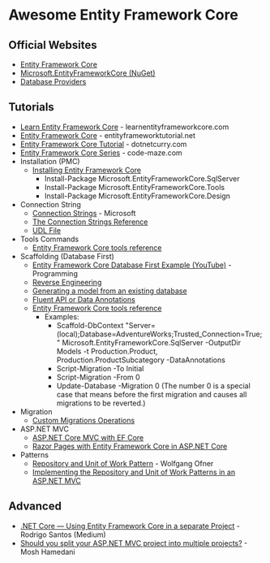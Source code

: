 # Awesome Entity Framework Core

## Official Websites
* [Entity Framework Core](https://docs.microsoft.com/en-us/ef/core/)
* [Microsoft.EntityFrameworkCore (NuGet)](https://www.nuget.org/packages/Microsoft.EntityFrameworkCore)
* [Database Providers](https://docs.microsoft.com/en-us/ef/core/providers/?tabs=dotnet-core-cli)

## Tutorials
* [Learn Entity Framework Core](https://www.learnentityframeworkcore.com/) - learnentityframeworkcore.com
* [Entity Framework Core](https://www.entityframeworktutorial.net/efcore/entity-framework-core.aspx) - entityframeworktutorial.net
* [Entity Framework Core Tutorial](https://www.dotnetcurry.com/entityframework/1347/entity-framework-ef-core-tutorial) - dotnetcurry.com
* [Entity Framework Core Series](https://code-maze.com/entity-framework-core-series/) - code-maze.com
* Installation (PMC)
  * [Installing Entity Framework Core](https://docs.microsoft.com/en-us/ef/core/get-started/install/)
    * Install-Package Microsoft.EntityFrameworkCore.SqlServer
    * Install-Package Microsoft.EntityFrameworkCore.Tools
    * Install-Package Microsoft.EntityFrameworkCore.Design
* Connection String
  * [Connection Strings](https://docs.microsoft.com/en-us/ef/core/miscellaneous/connection-strings) - Microsoft
  * [The Connection Strings Reference](https://www.connectionstrings.com/)
  * [UDL File](https://blogs.msdn.microsoft.com/farukcelik/2007/12/31/basics-first-udl-test/)
* Tools Commands
  * [Entity Framework Core tools reference](https://docs.microsoft.com/en-us/ef/core/miscellaneous/cli/powershell)
* Scaffolding (Database First)
  * [Entity Framework Core Database First Example (YouTube)](https://www.youtube.com/watch?v=iX-fb1ddfjM) - Programming
  * [Reverse Engineering](https://docs.microsoft.com/en-us/ef/core/managing-schemas/scaffolding)
  * [Generating a model from an existing database](https://www.learnentityframeworkcore.com/walkthroughs/existing-database) 
  * [Fluent API or Data Annotations](https://docs.microsoft.com/en-us/ef/core/managing-schemas/scaffolding#fluent-api-or-data-annotations)
  * [Entity Framework Core tools reference](https://docs.microsoft.com/en-us/ef/core/miscellaneous/cli/powershell#scaffold-dbcontext)
    * Examples:
      * Scaffold-DbContext "Server=(local);Database=AdventureWorks;Trusted_Connection=True;" Microsoft.EntityFrameworkCore.SqlServer -OutputDir Models -t Production.Product, Production.ProductSubcategory -DataAnnotations
      * Script-Migration -To Initial
      * Script-Migration -From 0
      * Update-Database -Migration 0 (The number 0 is a special case that means before the first migration and causes all migrations to be reverted.)
* Migration
  * [Custom Migrations Operations](https://docs.microsoft.com/en-us/ef/core/managing-schemas/migrations/operations)
* ASP.NET MVC
  * [ASP.NET Core MVC with EF Core](https://docs.microsoft.com/en-us/aspnet/core/data/ef-mvc/)
  * [Razor Pages with Entity Framework Core in ASP.NET Core](https://docs.microsoft.com/en-us/aspnet/core/data/ef-rp/intro)
* Patterns
  * [Repository and Unit of Work Pattern](https://www.programmingwithwolfgang.com/repository-and-unit-of-work-pattern/) - Wolfgang Ofner
  * [Implementing the Repository and Unit of Work Patterns in an ASP.NET MVC](https://docs.microsoft.com/en-us/aspnet/mvc/overview/older-versions/getting-started-with-ef-5-using-mvc-4/implementing-the-repository-and-unit-of-work-patterns-in-an-asp-net-mvc-application)

## Advanced
* [.NET Core — Using Entity Framework Core in a separate Project](https://medium.com/oppr/net-core-using-entity-framework-core-in-a-separate-project-e8636f9dc9e5) - Rodrigo Santos (Medium)
* [Should you split your ASP.NET MVC project into multiple projects?](https://programmingwithmosh.com/net/should-you-split-your-asp-net-mvc-project-into-multiple-projects/) - Mosh Hamedani
